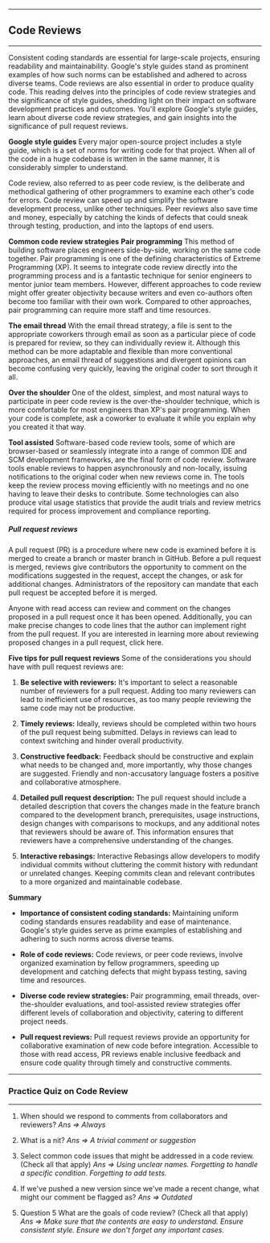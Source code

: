 ***
<h2>Code Reviews</h2>

***

Consistent coding standards are essential for large-scale projects, ensuring readability and maintainability. Google's style guides stand as prominent examples of how such norms can be established and adhered to across diverse teams. Code reviews are also essential in order to produce quality code. This reading delves into the principles of code review strategies and the significance of style guides, shedding light on their impact on software development practices and outcomes. You'll explore Google's style guides, learn about diverse code review strategies, and gain insights into the significance of pull request reviews.   

**Google style guides**
Every major open-source project includes a style guide, which is a set of norms for writing code for that project. When all of the code in a huge codebase is written in the same manner, it is considerably simpler to understand. 

Code review, also referred to as peer code review, is the deliberate and methodical gathering of other programmers to examine each other's code for errors. Code review can speed up and simplify the software development process, unlike other techniques. Peer reviews also save time and money, especially by catching the kinds of defects that could sneak through testing, production, and into the laptops of end users.

**Common code review strategies**
**Pair programming**
This method of building software places engineers side-by-side, working on the same code together. Pair programming is one of the defining characteristics of Extreme Programming (XP). It seems to integrate code review directly into the programming process and is a fantastic technique for senior engineers to mentor junior team members. However, different approaches to code review might offer greater objectivity because writers and even co-authors often become too familiar with their own work. Compared to other approaches, pair programming can require more staff and time resources.

**The email thread**
With the email thread strategy, a file is sent to the appropriate coworkers through email as soon as a particular piece of code is prepared for review, so they can individually review it. Although this method can be more adaptable and flexible than more conventional approaches, an email thread of suggestions and divergent opinions can become confusing very quickly, leaving the original coder to sort through it all.

**Over the shoulder**
One of the oldest, simplest, and most natural ways to participate in peer code review is the over-the-shoulder technique, which is more comfortable for most engineers than XP's pair programming. When your code is complete, ask a coworker to evaluate it while you explain why you created it that way. 

**Tool assisted**
Software-based code review tools, some of which are browser-based or seamlessly integrate into a range of common IDE and SCM development frameworks, are the final form of code review. Software tools enable reviews to happen asynchronously and non-locally, issuing notifications to the original coder when new reviews come in. The tools keep the review process moving efficiently with no meetings and no one having to leave their desks to contribute. Some technologies can also produce vital usage statistics that provide the audit trials and review metrics required for process improvement and compliance reporting.


<h5>Pull request reviews</h5>
A pull request (PR) is a procedure where new code is examined before it is merged to create a branch or master branch in GitHub. Before a pull request is merged, reviews give contributors the opportunity to comment on the modifications suggested in the request, accept the changes, or ask for additional changes. Administrators of the repository can mandate that each pull request be accepted before it is merged.

Anyone with read access can review and comment on the changes proposed in a pull request once it has been opened. Additionally, you can make precise changes to code lines that the author can implement right from the pull request. If you are interested in learning more about reviewing proposed changes in a pull request, click 
here.

**Five tips for pull request reviews** 
Some of the considerations you should have with pull request reviews are:

1. **Be selective with reviewers:** It's important to select a reasonable number of reviewers for a pull request. Adding too many reviewers can lead to inefficient use of resources, as too many people reviewing the same code may not be productive.

2. **Timely reviews:** Ideally, reviews should be completed within two hours of the pull request being submitted. Delays in reviews can lead to context switching and hinder overall productivity. 

3. **Constructive feedback:** Feedback should be constructive and explain what needs to be changed and, more importantly, why those changes are suggested. Friendly and non-accusatory language fosters a positive and collaborative atmosphere.

4. **Detailed pull request description:** The pull request should include a detailed description that covers the changes made in the feature branch compared to the development branch, prerequisites, usage instructions, design changes with comparisons to mockups, and any additional notes that reviewers should be aware of. This information ensures that reviewers have a comprehensive understanding of the changes.

5. **Interactive rebasings:** Interactive Rebasings allow developers to modify individual commits without cluttering the commit history with redundant or unrelated changes. Keeping commits clean and relevant contributes to a more organized and maintainable codebase. 

**Summary**
- **Importance of consistent coding standards:** Maintaining uniform coding standards ensures readability and ease of maintenance. Google's style guides serve as prime examples of establishing and adhering to such norms across diverse teams.

- **Role of code reviews:** Code reviews, or peer code reviews, involve organized examination by fellow programmers, speeding up development and catching defects that might bypass testing, saving time and resources. 

- **Diverse code review strategies:** Pair programming, email threads, over-the-shoulder evaluations, and tool-assisted review strategies offer different levels of collaboration and objectivity, catering to different project needs.

- **Pull request reviews:** Pull request reviews provide an opportunity for collaborative examination of new code before integration. Accessible to those with read access, PR reviews enable inclusive feedback and ensure code quality through timely and constructive comments.  


***
<h3>Practice Quiz on Code Review</h3>

***

1. When should we respond to comments from collaborators and reviewers?
*Ans => Always*

2. What is a nit?
*Ans => A trivial comment or suggestion*

3. Select common code issues that might be addressed in a code review. (Check all that apply)
*Ans =>
Using unclear names.
Forgetting to handle a specific condition.
Forgetting to add tests.*

4. If we've pushed a new version since we've made a recent change, what might our comment be flagged as?
*Ans => Outdated*

5. Question 5
What are the goals of code review? (Check all that apply)
*Ans =>
Make sure that the contents are easy to understand.
Ensure consistent style.
Ensure we don't forget any important cases.*



